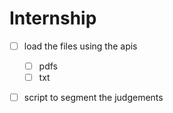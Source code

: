 # Internship
- [ ] load the files using the apis
  - [ ] pdfs
  - [ ] txt
- [ ] script to segment the judgements 
  
